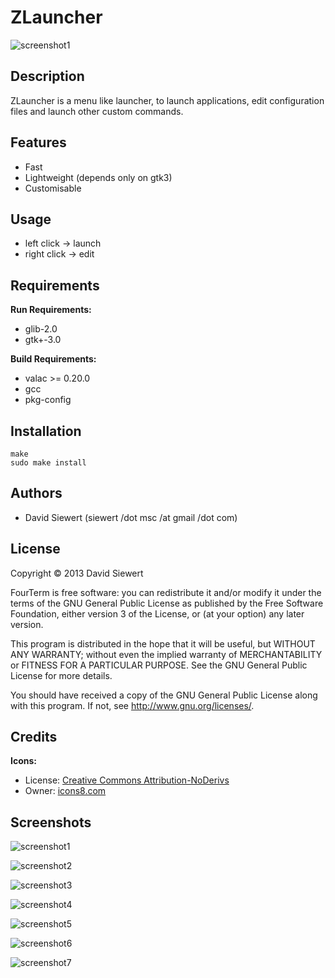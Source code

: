 # ZLauncher #

![screenshot1](https://raw.github.com/zeromancer/zlauncher/master/screenshots/1.png)

## Description ##

ZLauncher is a menu like launcher, to launch applications, edit configuration files and launch other custom commands.


## Features ##
 * Fast
 * Lightweight (depends only on gtk3)
 * Customisable


## Usage ##
 * left click -> launch
 * right click -> edit


## Requirements ##

**Run Requirements:**
 * glib-2.0
 * gtk+-3.0


**Build Requirements:**
 * valac >= 0.20.0
 * gcc
 * pkg-config

 
## Installation ##

```
make
sudo make install
```

## Authors ##
 * David Siewert (siewert /dot msc /at gmail /dot com)

## License ##

Copyright © 2013 David Siewert

FourTerm is free software: you can redistribute it and/or modify it under the terms of the GNU General Public License as published by the Free Software Foundation, either version 3 of the License, or (at your option) any later version.

This program is distributed in the hope that it will be useful, but WITHOUT ANY WARRANTY; without even the implied warranty of MERCHANTABILITY or FITNESS FOR A PARTICULAR PURPOSE. See the GNU General Public License for more details.

You should have received a copy of the GNU General Public License along with this program. If not, see http://www.gnu.org/licenses/.

## Credits ##

**Icons:**
 * License: [Creative Commons Attribution-NoDerivs](http://creativecommons.org/licenses/by-nd/3.0/)
 * Owner: [icons8.com](http://icons8.com/)


## Screenshots ##

![screenshot1](https://raw.github.com/zeromancer/zlauncher/master/screenshots/1.png)

![screenshot2](https://raw.github.com/zeromancer/zlauncher/master/screenshots/2.png)

![screenshot3](https://raw.github.com/zeromancer/zlauncher/master/screenshots/3.png)

![screenshot4](https://raw.github.com/zeromancer/zlauncher/master/screenshots/4.png)

![screenshot5](https://raw.github.com/zeromancer/zlauncher/master/screenshots/5.png)

![screenshot6](https://raw.github.com/zeromancer/zlauncher/master/screenshots/6.png)

![screenshot7](https://raw.github.com/zeromancer/zlauncher/master/screenshots/7.png)
